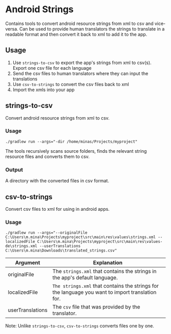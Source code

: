 # Android Strings
Contains tools to convert android resource strings from xml to csv and vice-versa.
Can be used to provide human translators the strings to translate in a readable format and then convert it back to xml to add it to the app.

## Usage
1. Use `strings-to-csv` to export the app's strings from xml to csv(s). Export one csv file for each language
2. Send the csv files to human translators where they can input the translations
3. Use `csv-to-strings` to convert the csv files back to xml
4. Import the xmls into your app

## strings-to-csv
Convert android resource strings from xml to csv.

### Usage
```
./gradlew run --args="-dir /home/minas/Projects/myproject"
```

The tools recursively scans source folders, finds the relevant string resource files and converts them to csv.

### Output
A directory with the converted files in csv format.

## csv-to-strings
Convert csv files to xml for using in android apps.

### Usage
```
./gradlew run --args="--originalFile C:\Users\m.mina\Projects\myproject\src\main\res\values\strings.xml --localizedFile C:\Users\m.mina\Projects\myproject\src\main\res\values-de\strings.xml --userTranslations C:\Users\m.mina\Downloads\translated_strings.csv"
```

| Argument | Explanation |
| -------- | ----------- |
| originalFile | The `strings.xml` that contains the strings in the app's default language. |
| localizedFile | `The strings.xml` that contains the strings for the language you want to import translation for. |
| userTranslations | The `csv` file that was provided by the translator. |

Note: Unlike `strings-to-csv`, `csv-to-strings` converts files one  by one.
